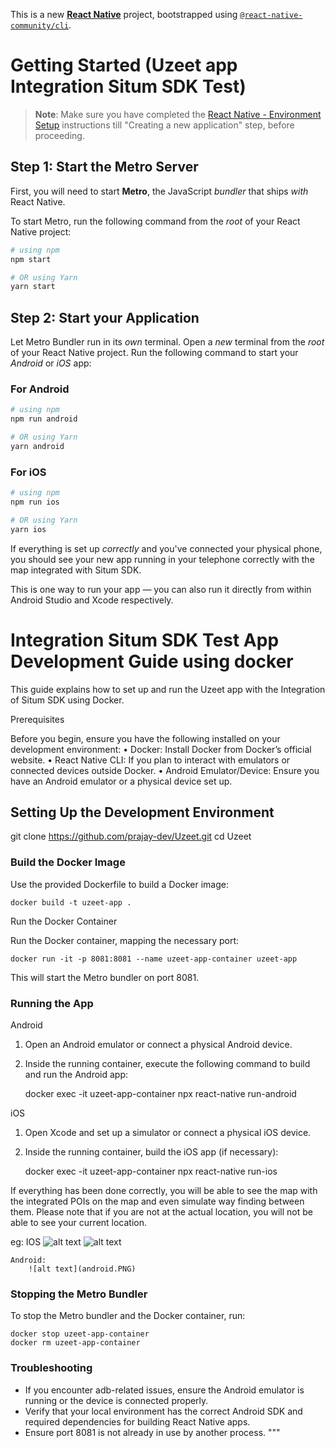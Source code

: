 This is a new [**React Native**](https://reactnative.dev) project, bootstrapped using [`@react-native-community/cli`](https://github.com/react-native-community/cli).

# Getting Started (Uzeet app Integration Situm SDK Test)

> **Note**: Make sure you have completed the [React Native - Environment Setup](https://reactnative.dev/docs/environment-setup) instructions till "Creating a new application" step, before proceeding.

## Step 1: Start the Metro Server

First, you will need to start **Metro**, the JavaScript _bundler_ that ships _with_ React Native.

To start Metro, run the following command from the _root_ of your React Native project:

```bash
# using npm
npm start

# OR using Yarn
yarn start
```

## Step 2: Start your Application

Let Metro Bundler run in its _own_ terminal. Open a _new_ terminal from the _root_ of your React Native project. Run the following command to start your _Android_ or _iOS_ app:

### For Android

```bash
# using npm
npm run android

# OR using Yarn
yarn android
```

### For iOS

```bash
# using npm
npm run ios

# OR using Yarn
yarn ios
```

If everything is set up _correctly_ and you've connected your physical phone, you should see your new app running in your telephone correctly with the map integrated with Situm SDK.

This is one way to run your app — you can also run it directly from within Android Studio and Xcode respectively.

# Integration Situm SDK Test App Development Guide using docker

This guide explains how to set up and run the Uzeet app with the Integration of Situm SDK using Docker.

Prerequisites

Before you begin, ensure you have the following installed on your development environment:
• Docker: Install Docker from Docker’s official website.
• React Native CLI: If you plan to interact with emulators or connected devices outside Docker.
• Android Emulator/Device: Ensure you have an Android emulator or a physical device set up.

## Setting Up the Development Environment

git clone https://github.com/prajay-dev/Uzeet.git
cd Uzeet

### Build the Docker Image

Use the provided Dockerfile to build a Docker image:

    docker build -t uzeet-app .

Run the Docker Container

Run the Docker container, mapping the necessary port:

    docker run -it -p 8081:8081 --name uzeet-app-container uzeet-app

This will start the Metro bundler on port 8081.

### Running the App

Android

1. Open an Android emulator or connect a physical Android device.
2. Inside the running container, execute the following command to build and run the Android app:

   docker exec -it uzeet-app-container npx react-native run-android

iOS

1. Open Xcode and set up a simulator or connect a physical iOS device.
2. Inside the running container, build the iOS app (if necessary):

   docker exec -it uzeet-app-container npx react-native run-ios

If everything has been done correctly, you will be able to see the map with the integrated POIs on the map and even simulate way finding between them. Please note that if you are not at the actual location, you will not be able to see your current location.

eg: IOS
![alt text](IMG_7922.PNG) ![alt text](IMG_7923.PNG)

    Android:
        ![alt text](android.PNG)

### Stopping the Metro Bundler

To stop the Metro bundler and the Docker container, run:

    docker stop uzeet-app-container
    docker rm uzeet-app-container

### Troubleshooting

- If you encounter adb-related issues, ensure the Android emulator is running or the device is connected properly.
- Verify that your local environment has the correct Android SDK and required dependencies for building React Native apps.
- Ensure port 8081 is not already in use by another process.
  """
